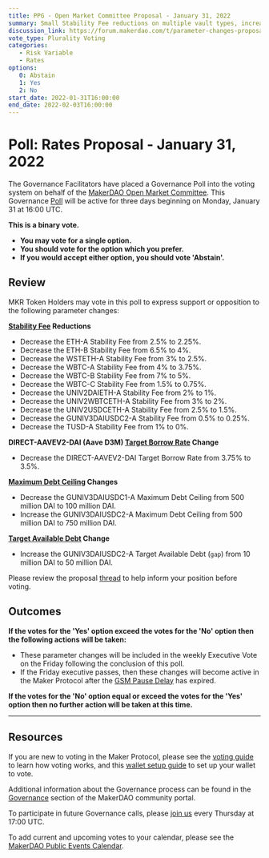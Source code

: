 ```yaml
---
title: PPG - Open Market Committee Proposal - January 31, 2022
summary: Small Stability Fee reductions on multiple vault types, increasing Debt Ceiling on the 0.01% fee Gelato DAI-USDC vault type, decreasing Debt Ceiling on the 0.05% fee Gelato DAI-USDC vault type.
discussion_link: https://forum.makerdao.com/t/parameter-changes-proposal-ppg-omc-001-2022-01-27/12883
vote_type: Plurality Voting
categories:
   - Risk Variable
   - Rates
options:
   0: Abstain
   1: Yes
   2: No
start_date: 2022-01-31T16:00:00
end_date: 2022-02-03T16:00:00
---
```

# Poll: Rates Proposal - January 31, 2022

The Governance Facilitators have placed a Governance Poll into the voting system on behalf of the [MakerDAO Open Market Committee](https://forum.makerdao.com/t/parameter-proposal-group-makerdao-open-market-committee/7355). This Governance [Poll](https://community-development.makerdao.com/en/learn/governance/on-chain-gov) will be active for three days beginning on Monday, January 31 at 16:00 UTC.

**This is a binary vote.** 
- **You may vote for a single option.** 
- **You should vote for the option which you prefer.**
- **If you would accept either option, you should vote 'Abstain'.**

## Review

MKR Token Holders may vote in this poll to express support or opposition to the following parameter changes: 

**[Stability Fee](https://manual.makerdao.com/parameter-index/vault-risk/param-stability-fee) Reductions**
* Decrease the ETH-A Stability Fee from 2.5% to 2.25%.
* Decrease the ETH-B Stability Fee from 6.5% to 4%.
* Decrease the WSTETH-A Stability Fee from 3% to 2.5%.
* Decrease the WBTC-A Stability Fee from 4% to 3.75%.
* Decrease the WBTC-B Stability Fee from 7% to 5%.
* Decrease the WBTC-C Stability Fee from 1.5% to 0.75%.
* Decrease the UNIV2DAIETH-A Stability Fee from 2% to 1%.
* Decrease the UNIV2WBTCETH-A Stability Fee from 3% to 2%.
* Decrease the UNIV2USDCETH-A Stability Fee from 2.5% to 1.5%.
* Decrease the GUNIV3DAIUSDC2-A Stability Fee from 0.5% to 0.25%.
* Decrease the TUSD-A Stability Fee from 1% to 0%.

**DIRECT-AAVEV2-DAI (Aave D3M) [Target Borrow Rate](https://github.com/makerdao/dss-direct-deposit#configuration) Change**
* Decrease the DIRECT-AAVEV2-DAI Target Borrow Rate from 3.75% to 3.5%.

**[Maximum Debt Ceiling](https://manual.makerdao.com/module-index/module-dciam#maximum-debt-ceiling-line) Changes**
* Decrease the GUNIV3DAIUSDC1-A Maximum Debt Ceiling from 500 million DAI to 100 million DAI.
* Increase the GUNIV3DAIUSDC2-A Maximum Debt Ceiling from 500 million DAI to 750 million DAI.

**[Target Available Debt](https://manual.makerdao.com/module-index/module-dciam#target-available-debt-gap) Change**
* Increase the GUNIV3DAIUSDC2-A Target Available Debt (`gap`) from 10 million DAI to 50 million DAI.

Please review the proposal [thread](https://forum.makerdao.com/t/parameter-changes-proposal-ppg-omc-001-2022-01-27/12883) to help inform your position before voting.

## Outcomes

**If the votes for the 'Yes' option exceed the votes for the 'No' option then the following actions will be taken:**
* These parameter changes will be included in the weekly Executive Vote on the Friday following the conclusion of this poll.
* If the Friday executive passes, then these changes will become active in the Maker Protocol after the [GSM Pause Delay](https://manual.makerdao.com/parameter-index/core/param-gsm-pause-delay) has expired.

**If the votes for the 'No' option equal or exceed the votes for the 'Yes' option then no further action will be taken at this time.**

---

## Resources

If you are new to voting in the Maker Protocol, please see the [voting guide](https://community-development.makerdao.com/en/learn/governance/how-voting-works/) to learn how voting works, and this [wallet setup guide](https://community-development.makerdao.com/en/learn/governance/voting-setup/) to set up your wallet to vote.

Additional information about the Governance process can be found in the [Governance](https://community-development.makerdao.com/en/learn/governance) section of the MakerDAO community portal.

To participate in future Governance calls, please [join us](https://github.com/makerdao/community/tree/master/governance/governance-and-risk-meetings) every Thursday at 17:00 UTC.

To add current and upcoming votes to your calendar, please see the [MakerDAO Public Events Calendar](https://calendar.google.com/calendar/embed?src=makerdao.com_3efhm2ghipksegl009ktniomdk%40group.calendar.google.com&ctz=UTC&mode=week&showCalendars=0&showPrint=0).
